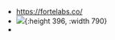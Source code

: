 - https://fortelabs.co/
- ![](https://kidpic.oss-cn-beijing.aliyuncs.com/kaimini/20220612183525.png){:height 396, :width 790}
-